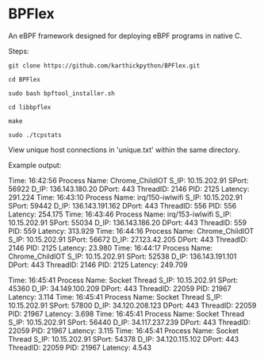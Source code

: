 # BPFlex
   An eBPF framework designed for deploying eBPF programs in native C.

Steps:

    git clone https://github.com/karthickpython/BPFlex.git

    cd BPFlex
    
    sudo bash bpftool_installer.sh
    
    cd libbpflex
    
    make
    
    sudo ./tcpstats

View unique host connections in 'unique.txt' within the same directory.

Example output:

 Time: 16:42:56 Process Name: Chrome_ChildIOT    S_IP: 10.15.202.91    SPort: 56922   D_IP: 136.143.180.20   DPort: 443    ThreadID: 2146    PID: 2125     Latency: 291.224
 Time: 16:43:10 Process Name: irq/150-iwlwifi    S_IP: 10.15.202.91    SPort: 59442   D_IP: 136.143.191.162   DPort: 443    ThreadID: 556    PID: 556     Latency: 254.175
 Time: 16:43:46 Process Name: irq/153-iwlwifi    S_IP: 10.15.202.91    SPort: 55034   D_IP: 136.143.186.20   DPort: 443    ThreadID: 559    PID: 559     Latency: 313.929
 Time: 16:44:16 Process Name: Chrome_ChildIOT    S_IP: 10.15.202.91    SPort: 56672   D_IP: 27.123.42.205   DPort: 443    ThreadID: 2146    PID: 2125     Latency: 23.980
 Time: 16:44:17 Process Name: Chrome_ChildIOT    S_IP: 10.15.202.91    SPort: 52538   D_IP: 136.143.191.101   DPort: 443    ThreadID: 2146    PID: 2125     Latency: 249.709

Time: 16:45:41 Process Name: Socket Thread    S_IP: 10.15.202.91    SPort: 45360   D_IP: 34.149.100.209   DPort: 443    ThreadID: 22059    PID: 21967     Latency: 3.114
 Time: 16:45:41 Process Name: Socket Thread    S_IP: 10.15.202.91    SPort: 57800   D_IP: 34.120.208.123   DPort: 443    ThreadID: 22059    PID: 21967     Latency: 3.698
 Time: 16:45:41 Process Name: Socket Thread    S_IP: 10.15.202.91    SPort: 56440   D_IP: 34.117.237.239   DPort: 443    ThreadID: 22059    PID: 21967     Latency: 3.115
 Time: 16:45:41 Process Name: Socket Thread    S_IP: 10.15.202.91    SPort: 54378   D_IP: 34.120.115.102   DPort: 443    ThreadID: 22059    PID: 21967     Latency: 4.543


